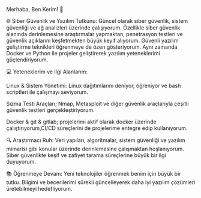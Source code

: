 Merhaba, Ben Kerim! 👋

🌐 Siber Güvenlik ve Yazılım Tutkunu:
Güncel olarak siber güvenlik, sistem güvenliği ve ağ analizleri üzerinde çalışıyorum. Özellikle siber güvenlik alanında derinlemesine araştırmalar yapmaktan, penetrasyon testleri ve güvenlik açıklarını keşfetmekten büyük keyif alıyorum. Güvenli yazılım geliştirme teknikleri öğrenmeye de özen gösteriyorum. Aynı zamanda Docker ve Python ile projeler geliştirerek yazılım yeteneklerimi güçlendiriyorum.

💻 Yeteneklerim ve İlgi Alanlarım:

Linux & Sistem Yönetimi: Linux dağıtımlarını deniyor, öğreniyor ve bash scriptleri ile çalışmayı seviyorum.

Sızma Testi Araçları; Nmap, Metasploit ve diğer güvenlik araçlarıyla çeşitli güvenlik testleri gerçekleştiriyorum.

Docker & git & gitlab; projelerimi aktif olarak docker üzerinde çalıştırıyorum,CI/CD süreçlerini de projelerime entegre edip kullanıyorum.

🔍 Araştırmacı Ruh:
Veri yapıları, algoritmalar, sistem güvenliği ve yazılım mimarisi gibi konular üzerinde derinlemesine çalışmaktan hoşlanıyorum. Siber güvenlikte keşif ve zafiyet tarama süreçlerine büyük bir ilgi duyuyorum.

📚 Öğrenmeye Devam:
Yeni teknolojiler öğrenmek benim için büyük bir tutku. Bilgimi ve becerilerimi sürekli güncelleyerek daha iyi yazılım çözümleri üretebilmeyi hedefliyorum.



